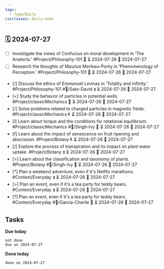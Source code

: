 ```yaml
---
tags:
  - Type/Daily
cssclasses: daily-note
---
```


## 🗓️ 2024-07-27

- [ ] Investigate the views of Confucius on moral development in 'The Analects.' #Project/Philosophy-101 🔺 ⏳ 2024-07-26 📅 2024-07-27
- [ ] Research the thoughts of Maurice Merleau-Ponty in 'Phenomenology of Perception.' #Project/Philosophy-101 🔽 ⏳ 2024-07-26 📅 2024-07-27
- [/] Discuss the ethics of Emmanuel Levinas in 'Totality and Infinity.' #Project/Philosophy-101 #👤/Sato-David ⏫ ⏳ 2024-07-26 📅 2024-07-27
- [<] Study the behavior of particles in potential wells. #Project/classicMechanics 🔼 ⏳ 2024-07-26 📅 2024-07-27
- [/] Solve problems related to charged particles in magnetic fields. #Project/classicMechanics ⏬ ⏳ 2024-07-26 📅 2024-07-27
- [I] Learn about torque and the conditions for rotational equilibrium. #Project/classicMechanics #👤/Singh-Ivy 🔽 ⏳ 2024-07-26 📅 2024-07-27
- [f] Learn about the impact of senescence on fruit ripening and abscission. #Project/Botany ⏬ ⏳ 2024-07-26 📅 2024-07-27
- [/] Explore the process of transpiration and its impact on plant water uptake. #Project/Botany ⏫ ⏳ 2024-07-26 📅 2024-07-27
- [>] Learn about the classification and taxonomy of plants. #Project/Botany #👤/Singh-Ivy 🔺 ⏳ 2024-07-26 📅 2024-07-27
- [*] Plan a weekend adventure, even if it's Netflix marathons. #Context/Everyday ⏫ ⏳ 2024-07-26 📅 2024-07-27
- [>] Plan an event, even if it's a tea party for teddy bears. #Context/Everyday ⏫ ⏳ 2024-07-26 📅 2024-07-27
- [?] Plan an event, even if it's a tea party for teddy bears. #Context/Everyday #👤/Garcia-Charlie 🔼 ⏳ 2024-07-26 📅 2024-07-27

## Tasks

**Due today**

```tasks
not done
due on 2024-07-27
```

**Done today**

```tasks
done on 2024-07-27
```
            